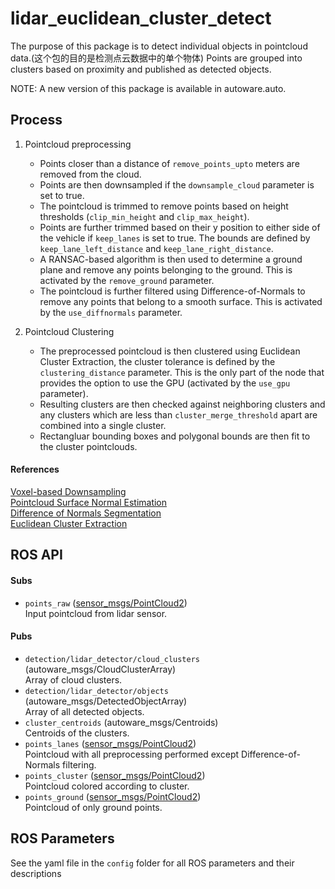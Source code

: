 # lidar_euclidean_cluster_detect

The purpose of this package is to detect individual objects in pointcloud data.(这个包的目的是检测点云数据中的单个物体)
Points are grouped into clusters based on proximity and published as detected objects.

NOTE: A new version of this package is available in autoware.auto.

## Process

1. Pointcloud preprocessing
	- Points closer than a distance of `remove_points_upto` meters are removed from the cloud.
	- Points are then downsampled if the `downsample_cloud` parameter is set to true.
	- The pointcloud is trimmed to remove points based on height thresholds (`clip_min_height` and `clip_max_height`).
	- Points are further trimmed based on their y position to either side of the vehicle if `keep_lanes` is set to true. The bounds are defined by `keep_lane_left_distance` and `keep_lane_right_distance`.
	- A RANSAC-based algorithm is then used to determine a ground plane and remove any points belonging to the ground.
	This is activated by the `remove_ground` parameter.
	- The pointcloud is further filtered using Difference-of-Normals to remove any points that belong to a smooth surface.
	This is activated by the `use_diffnormals` parameter.

2. Pointcloud Clustering
	- The preprocessed pointcloud is then clustered using Euclidean Cluster Extraction, the cluster tolerance is defined by the `clustering_distance` parameter.
	This is the only part of the node that provides the option to use the GPU (activated by the `use_gpu` parameter).
	- Resulting clusters are then checked against neighboring clusters and any clusters which are less than `cluster_merge_threshold` apart are combined into a single cluster.
	- Rectangluar bounding boxes and polygonal bounds are then fit to the cluster pointclouds.

#### References

[Voxel-based Downsampling](http://pointclouds.org/documentation/tutorials/voxel_grid.php)  
[Pointcloud Surface Normal Estimation](http://pointclouds.org/documentation/tutorials/normal_estimation.php)  
[Difference of Normals Segmentation](http://pointclouds.org/documentation/tutorials/don_segmentation.php)  
[Euclidean Cluster Extraction](http://pointclouds.org/documentation/tutorials/cluster_extraction.php)  

## ROS API

#### Subs
- `points_raw` ([sensor_msgs/PointCloud2](http://docs.ros.org/melodic/api/sensor_msgs/html/msg/PointCloud2.html))  
Input pointcloud from lidar sensor.

#### Pubs
- `detection/lidar_detector/cloud_clusters` (autoware_msgs/CloudClusterArray)  
Array of cloud clusters.
- `detection/lidar_detector/objects` (autoware_msgs/DetectedObjectArray)  
Array of all detected objects.
- `cluster_centroids` (autoware_msgs/Centroids)  
Centroids of the clusters.
- `points_lanes` ([sensor_msgs/PointCloud2](http://docs.ros.org/melodic/api/sensor_msgs/html/msg/PointCloud2.html))  
Pointcloud with all preprocessing performed except Difference-of-Normals filtering.
- `points_cluster` ([sensor_msgs/PointCloud2](http://docs.ros.org/melodic/api/sensor_msgs/html/msg/PointCloud2.html))  
Pointcloud colored according to cluster.
- `points_ground` ([sensor_msgs/PointCloud2](http://docs.ros.org/melodic/api/sensor_msgs/html/msg/PointCloud2.html))  
Pointcloud of only ground points.

## ROS Parameters

See the yaml file in the `config` folder for all ROS parameters and their descriptions
